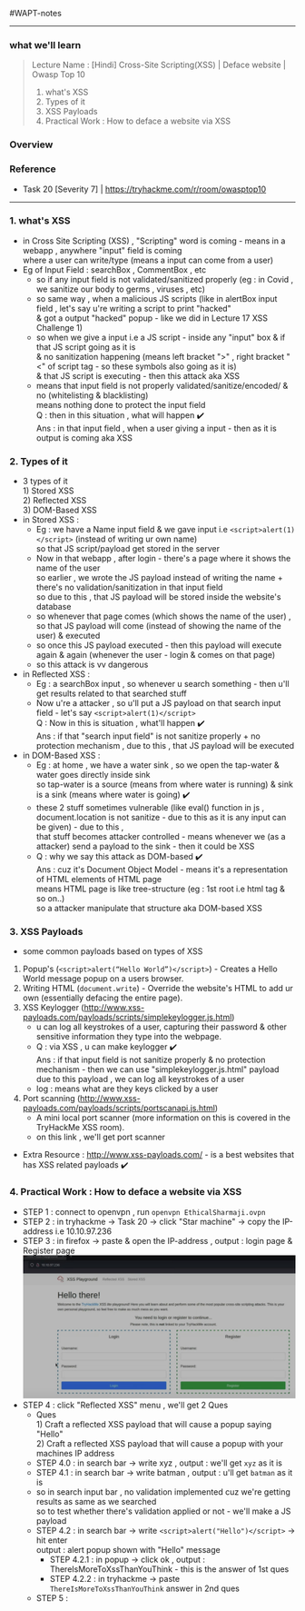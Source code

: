 #WAPT-notes

---
### what we'll learn
> Lecture Name : [Hindi] Cross-Site Scripting(XSS) | Deface website | Owasp Top 10
> 1) what's XSS
> 2) Types of it
> 3) XSS Payloads
> 4) Practical Work : How to deface a website via XSS

### Overview

### Reference
- Task 20 [Severity 7] | https://tryhackme.com/r/room/owasptop10

---

### 1. what's XSS
- in Cross Site Scripting (XSS) , "Scripting" word is coming - means in a webapp , anywhere "input" field is coming <br>
    where a user can write/type (means a input can come from a user)
- Eg of Input Field : searchBox , CommentBox , etc 
    - so if any input field is not validated/sanitized properly (eg : in Covid , we sanitize our body to germs , viruses , etc)
    - so same way , when a malicious JS scripts (like in alertBox input field , let's say u're writing a script to print "hacked" <br>
        & got a output "hacked" popup - like we did in Lecture 17 XSS Challenge 1) <br>
    - so when we give a input i.e a JS script - inside any "input" box & if that JS script going as it is <br>
        & no sanitization happening (means left bracket ">" , right bracket "<" of script tag - so these symbols also going as it is) <br>
        & that JS script is executing - then this attack aka XSS
    - means that input field is not properly validated/sanitize/encoded/ & no (whitelisting & blacklisting) <br>
        means nothing done to protect the input field<br>
        Q : then in this situation , what will happen ✔️<br>
        Ans : in that input field , when a user giving a input - then as it is output is coming aka XSS

### 2. Types of it
- 3 types of it 
    <br>1) Stored XSS
    <br>2) Reflected XSS
    <br>3) DOM-Based XSS
- in Stored XSS : 
    - Eg : we have a Name input field & we gave input i.e `<script>alert(1)</script>` (instead of writing ur own name) <br>
        so that JS script/payload get stored in the server
    - Now in that webapp , after login - there's a page where it shows the name of the user <br>
        so earlier , we wrote the JS payload instead of writing the name + there's no validation/sanitization in that input field <br>
        so due to this , that JS payload will be stored inside the website's database
    - so whenever that page comes (which shows the name of the user) , <br>
        so that JS payload will come (instead of showing the name of the user) & executed
    - so once this JS payload executed - then this payload will execute again & again (whenever the user - login & comes on that page)
    - so this attack is vv dangerous
- in Reflected XSS : 
    - Eg : a searchBox input , so whenever u search something - then u'll get results related to that searched stuff
    - Now u're a attacker , so u'll put a JS payload on that search input field - let's say `<script>alert(1)</script>` <br>
        Q : Now in this is situation , what'll happen ✔️<br>
        Ans : if that "search input field" is not sanitize properly + no protection mechanism , due to this , that JS payload will be executed
- in DOM-Based XSS : 
    - Eg : at home , we have a water sink , so we open the tap-water & water goes directly inside sink <br>
        so tap-water is a source (means from where water is running) & sink is a sink (means where water is going) ✔️
    - these 2 stuff sometimes vulnerable (like eval() function in js , <br>
        document.location is not sanitize - due to this as it is any input can be given) - due to this , <br>
        that stuff becomes attacker controlled - means whenever we (as a attacker) send a payload to the sink - then it could be XSS
    - Q : why we say this attack as DOM-based ✔️<br>
        Ans : cuz it's Document Object Model - means it's a representation of HTML elements of HTML page <br>
        means HTML page is like tree-structure (eg : 1st root i.e html tag & so on..) <br>
        so a attacker manipulate that structure aka DOM-based XSS

### 3. XSS Payloads
- some common payloads based on types of XSS
1. Popup's (`<script>alert(“Hello World”)</script>`) - Creates a Hello World message popup on a users browser.
2. Writing HTML (`document.write`) - Override the website's HTML to add ur own (essentially defacing the entire page).
3. XSS Keylogger (http://www.xss-payloads.com/payloads/scripts/simplekeylogger.js.html)
   - u can log all keystrokes of a user, capturing their password & other sensitive information they type into the webpage.
   - Q : via XSS , u can make keylogger ✔️<br>
        Ans : if that input field is not sanitize properly & no protection mechanism - then we can use "simplekeylogger.js.html" payload <br>
        due to this payload , we can log all keystrokes of a user
    - log : means what are they keys clicked by a user
4. Port scanning (http://www.xss-payloads.com/payloads/scripts/portscanapi.js.html) 
    - A mini local port scanner (more information on this is covered in the TryHackMe XSS room).
    - on this link , we'll get port scanner
- Extra Resource : http://www.xss-payloads.com/ - is a best websites that has XSS related payloads ✔️

### 4. Practical Work : How to deface a website via XSS
- STEP 1 : connect to openvpn , run `openvpn EthicalSharmaji.ovpn`
- STEP 2 : in tryhackme -> Task 20 -> click "Star machine" -> copy the IP-address i.e 10.10.97.236
- STEP 3 : in firefox -> paste & open the IP-address , output : login page & Register page <br>
    <img src="../../notes-pics/03-Module/25_lecture/25_lecture-0-M3.jpg" alt="" width="500"/>
- STEP 4 : click "Reflected XSS" menu , we'll get 2 Ques
    - Ques 
        <br>1) Craft a reflected XSS payload that will cause a popup saying "Hello"
        <br>2) Craft a reflected XSS payload that will cause a popup with your machines IP address
    - STEP 4.0 : in search bar -> write xyz , output : we'll get `xyz` as it is
    - STEP 4.1 : in search bar -> write batman , output : u'll get `batman` as it is
    - so in search input bar , no validation implemented cuz we're getting results as same as we searched <br>
        so to test whether there's validation applied or not - we'll make a JS payload
    - STEP 4.2 : in search bar -> write `<script>alert("Hello")</script>` -> hit enter <br>
        output : alert popup shown with "Hello" message
        - STEP 4.2.1 : in popup -> click ok , output : ThereIsMoreToXssThanYouThink - this is the answer of 1st ques
        - STEP 4.2.2 : in tryhackme -> paste `ThereIsMoreToXssThanYouThink` answer in 2nd ques
    - STEP 5 : 
